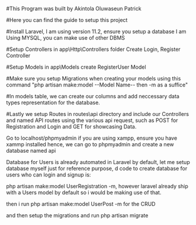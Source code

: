 #This Program was built by Akintola Oluwaseun Patrick

#Here you can find the guide to setup this project

#Install Laravel, I am using version 11.2, ensure you setup a database I am Using MYSQL, you can make use of other DBMS

#Setup Controllers in app\Http\Controllers folder Create Login, Register Controller

#Setup Models in app\Models create RegisterUser Model

#Make sure you setup Migrations when creating your models using this command "php artisan make:model --Model Name-- then -m as a suffice"

#In models table, we can create our columns and add neccessary data types representation for the database.

#Lastly we setup Routes in routes\api directory and include our Controllers and named API routes using the various api request, such as POST for Registration and Login and GET for showcasing Data.

Go to localhost/phpmyadmin if you are using xampp, ensure you have xammp installed  hence, we can go to phpmyadmin and create a new database named api

Database for Users is already automated in Laravel by default, let me setup database myself just for reference purpose, d code to create database for users who can login and signup is:

php artisan make:model UserRegistration -m, however laravel already ship with a Users model by default so i would be making use of that.

then i run php artisan make:model UserPost -m for the CRUD 

and then setup the migrations and run php artisan migrate
